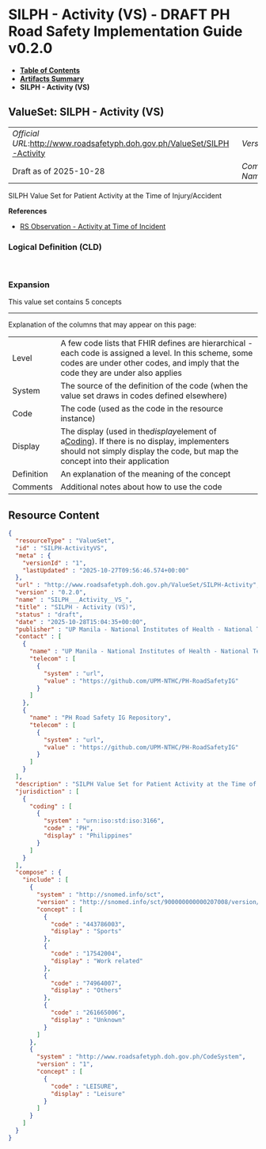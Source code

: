 # SILPH - Activity (VS) - DRAFT PH Road Safety Implementation Guide v0.2.0

* [**Table of Contents**](toc.md)
* [**Artifacts Summary**](artifacts.md)
* **SILPH - Activity (VS)**

## ValueSet: SILPH - Activity (VS) 

| | |
| :--- | :--- |
| *Official URL*:http://www.roadsafetyph.doh.gov.ph/ValueSet/SILPH-Activity | *Version*:0.2.0 |
| Draft as of 2025-10-28 | *Computable Name*:SILPH___Activity__VS_ |

 
SILPH Value Set for Patient Activity at the Time of Injury/Accident 

 **References** 

* [RS Observation - Activity at Time of Incident](StructureDefinition-rs-observation-activity-at-incident.md)

### Logical Definition (CLD)

 

### Expansion

This value set contains 5 concepts

-------

 Explanation of the columns that may appear on this page: 

| | |
| :--- | :--- |
| Level | A few code lists that FHIR defines are hierarchical - each code is assigned a level. In this scheme, some codes are under other codes, and imply that the code they are under also applies |
| System | The source of the definition of the code (when the value set draws in codes defined elsewhere) |
| Code | The code (used as the code in the resource instance) |
| Display | The display (used in the*display*element of a[Coding](http://hl7.org/fhir/R4/datatypes.html#Coding)). If there is no display, implementers should not simply display the code, but map the concept into their application |
| Definition | An explanation of the meaning of the concept |
| Comments | Additional notes about how to use the code |



## Resource Content

```json
{
  "resourceType" : "ValueSet",
  "id" : "SILPH-ActivityVS",
  "meta" : {
    "versionId" : "1",
    "lastUpdated" : "2025-10-27T09:56:46.574+00:00"
  },
  "url" : "http://www.roadsafetyph.doh.gov.ph/ValueSet/SILPH-Activity",
  "version" : "0.2.0",
  "name" : "SILPH___Activity__VS_",
  "title" : "SILPH - Activity (VS)",
  "status" : "draft",
  "date" : "2025-10-28T15:04:35+00:00",
  "publisher" : "UP Manila - National Institutes of Health - National Telehealth Center",
  "contact" : [
    {
      "name" : "UP Manila - National Institutes of Health - National Telehealth Center",
      "telecom" : [
        {
          "system" : "url",
          "value" : "https://github.com/UPM-NTHC/PH-RoadSafetyIG"
        }
      ]
    },
    {
      "name" : "PH Road Safety IG Repository",
      "telecom" : [
        {
          "system" : "url",
          "value" : "https://github.com/UPM-NTHC/PH-RoadSafetyIG"
        }
      ]
    }
  ],
  "description" : "SILPH Value Set for Patient Activity at the Time of Injury/Accident",
  "jurisdiction" : [
    {
      "coding" : [
        {
          "system" : "urn:iso:std:iso:3166",
          "code" : "PH",
          "display" : "Philippines"
        }
      ]
    }
  ],
  "compose" : {
    "include" : [
      {
        "system" : "http://snomed.info/sct",
        "version" : "http://snomed.info/sct/900000000000207008/version/20241001",
        "concept" : [
          {
            "code" : "443786003",
            "display" : "Sports"
          },
          {
            "code" : "17542004",
            "display" : "Work related"
          },
          {
            "code" : "74964007",
            "display" : "Others"
          },
          {
            "code" : "261665006",
            "display" : "Unknown"
          }
        ]
      },
      {
        "system" : "http://www.roadsafetyph.doh.gov.ph/CodeSystem",
        "version" : "1",
        "concept" : [
          {
            "code" : "LEISURE",
            "display" : "Leisure"
          }
        ]
      }
    ]
  }
}

```
